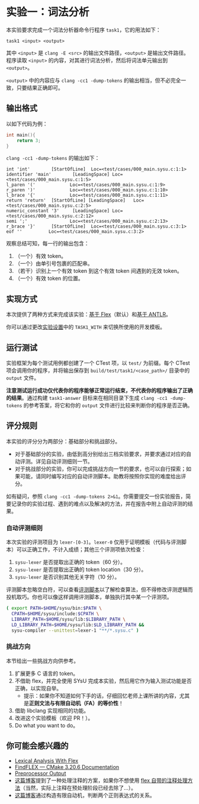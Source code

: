 # 实验一：词法分析

本实验要求完成一个词法分析器命令行程序 `task1`，它的用法如下：

```
task1 <input> <output>
```

其中 `<input>` 是 `clang -E <src>` 的输出文件路径，`<output>` 是输出文件路径。程序读取 `<input>` 的内容，对其进行词法分析，然后将词法单元输出到 `<output>`。

`<output>` 中的内容应与 `clang -cc1 -dump-tokens` 的输出相当，但不必完全一致，只要结果正确即可。

## 输出格式

以如下代码为例：

```c
int main(){
    return 3;
}
```

`clang -cc1 -dump-tokens` 的输出如下：

```
int 'int'        [StartOfLine]  Loc=<test/cases/000_main.sysu.c:1:1>
identifier 'main'        [LeadingSpace] Loc=<test/cases/000_main.sysu.c:1:5>
l_paren '('             Loc=<test/cases/000_main.sysu.c:1:9>
r_paren ')'             Loc=<test/cases/000_main.sysu.c:1:10>
l_brace '{'             Loc=<test/cases/000_main.sysu.c:1:11>
return 'return'  [StartOfLine] [LeadingSpace]   Loc=<test/cases/000_main.sysu.c:2:5>
numeric_constant '3'     [LeadingSpace] Loc=<test/cases/000_main.sysu.c:2:12>
semi ';'                Loc=<test/cases/000_main.sysu.c:2:13>
r_brace '}'      [StartOfLine]  Loc=<test/cases/000_main.sysu.c:3:1>
eof ''          Loc=<test/cases/000_main.sysu.c:3:2>
```

观察总结可知，每一行的输出包含：

1. （一个）有效 token。
2. （一个）由单引号包裹的匹配串。
3. （若干）识别上一个有效 token 到这个有效 token 间遇到的无效 token。
4. （一个）有效 token 的位置。

## 实现方式

本次提供了两种方式来完成该实验：[基于 Flex](./flex)（默认）和[基于 ANTLR](./antlr)。

你可以通过更改[实验设置](../../config.cmake)中的 `TASK1_WITH` 来切换所使用的开发模板。

## 运行测试

实验框架为每个测试用例都创建了一个 CTest 项，以 `test/` 为前缀。每个 CTest 项会调用你的程序，并将输出保存到 `build/test/task1/<case_path>/` 目录中的 `output` 文件。

**注意测试运行成功仅代表你的程序能够正常运行结束，不代表你的程序输出了正确的结果**。通过构建 `task1-answer` 目标来在相同目录下生成 `clang -cc1 -dump-tokens` 的参考答案，将它和你的 `output` 文件进行比较来判断你的程序是否正确。

## 评分规则

本实验的评分分为两部分：基础部分和挑战部分。

- 对于基础部分的实验，由低到高分别给出三档实验要求，并要求通过对应的自动评测。详见自动评测细则一节。
- 对于挑战部分的实验，你可以完成挑战方向一节的要求，也可以自行探索；如果可能，请同时编写对应的自动评测脚本。助教将按照你实现的难度给出评分。

如有疑问，参照 `clang -cc1 -dump-tokens 2>&1`。你需要提交一份实验报告，简要记录你的实验过程、遇到的难点以及解决的方法，并在报告中附上自动评测的结果。

### 自动评测细则

本次实验的评测项目为 `lexer-[0-3]`。`lexer-0` 仅用于证明模板（代码与评测脚本）可以正确工作，不计入成绩；其他三个评测项依次检查：

1. `sysu-lexer` 是否提取出正确的 token（60 分）。
2. `sysu-lexer` 是否提取出正确的 token location（30 分）。
3. `sysu-lexer` 是否识别其他无关字符（10 分）。

评测脚本忽略空白符，可以查看[评测脚本](../compiler/sysu-compiler)以了解检查算法，但不得修改评测逻辑而投机取巧。你也可以像这样调用评测脚本，单独执行其中某一个评测项。

```bash
( export PATH=$HOME/sysu/bin:$PATH \
  CPATH=$HOME/sysu/include:$CPATH \
  LIBRARY_PATH=$HOME/sysu/lib:$LIBRARY_PATH \
  LD_LIBRARY_PATH=$HOME/sysu/lib:$LD_LIBRARY_PATH &&
  sysu-compiler --unittest=lexer-1 "**/*.sysu.c" )
```

### 挑战方向

本节给出一些挑战方向供参考。

1. 扩展更多 C 语言的 token。
2. 不借助 flex，并完全使用 SYsU 完成本实验，然后用它作为输入测试功能是否正确，以实现自举。
   - 提示：如果你不知道如何下手的话，仔细回忆老师上课所讲的内容，尤其是**正则文法与有限自动机（FA）的等价性**！
3. 借助 libclang 实现相同的功能。
4. 改进这个实验模板（欢迎 PR！）。
5. Do what you want to do。

## 你可能会感兴趣的

- [Lexical Analysis With Flex](http://westes.github.io/flex/manual/)
- [FindFLEX — CMake 3.20.6 Documentation](https://cmake.org/cmake/help/v3.20/module/FindFLEX.html)
- [Preprocessor Output](https://gcc.gnu.org/onlinedocs/gcc-13.2.0/cpp/Preprocessor-Output.html)
- [这篇博客](https://wu-kan.cn/2020/05/14/%E4%BD%BF%E7%94%A8%E8%AF%8D%E6%B3%95%E5%88%86%E6%9E%90%E5%99%A8-Flex-%E6%8F%90%E5%8F%96%E7%A8%8B%E5%BA%8F%E4%B8%AD%E7%9A%84%E6%95%B4%E6%95%B0%E5%92%8C%E6%B5%AE%E7%82%B9%E6%95%B0/)提到了一种处理注释的方案，如果你不想使用 [flex 自带的注释处理方法](http://westes.github.io/flex/manual/Comments-in-the-Input.html)（当然，实际上注释在预处理阶段已经去除了…）。
- [这篇博客](https://wu-kan.cn/2020/07/03/%E6%AD%A3%E5%88%99%E8%A1%A8%E8%BE%BE%E5%BC%8F%E5%85%B3%E7%B3%BB%E5%88%A4%E5%AE%9A/)通过构造有限自动机，判断两个正则表达式的关系。
